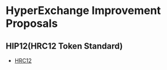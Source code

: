 # HyperExchange Improvement Proposals

## HIP12(HRC12 Token Standard)
- [HRC12](https://github.com/HcashOrg/HyperExchange/issues/12)